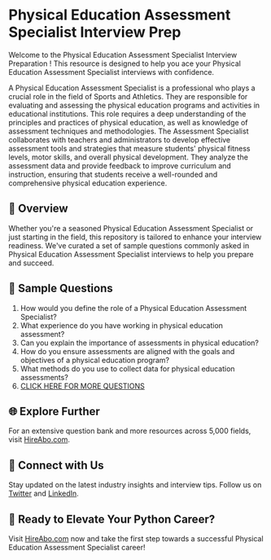 # Physical Education Assessment Specialist Interview Prep

Welcome to the Physical Education Assessment Specialist Interview Preparation ! This resource is designed to help you ace your Physical Education Assessment Specialist interviews with confidence.

A Physical Education Assessment Specialist is a professional who plays a crucial role in the field of Sports and Athletics. They are responsible for evaluating and assessing the physical education programs and activities in educational institutions. This role requires a deep understanding of the principles and practices of physical education, as well as knowledge of assessment techniques and methodologies. The Assessment Specialist collaborates with teachers and administrators to develop effective assessment tools and strategies that measure students' physical fitness levels, motor skills, and overall physical development. They analyze the assessment data and provide feedback to improve curriculum and instruction, ensuring that students receive a well-rounded and comprehensive physical education experience.

## 🚀 Overview

Whether you're a seasoned Physical Education Assessment Specialist or just starting in the field, this repository is tailored to enhance your interview readiness. We've curated a set of sample questions commonly asked in Physical Education Assessment Specialist interviews to help you prepare and succeed.

## 📝 Sample Questions

1. How would you define the role of a Physical Education Assessment Specialist?
2. What experience do you have working in physical education assessment?
3. Can you explain the importance of assessments in physical education?
4. How do you ensure assessments are aligned with the goals and objectives of a physical education program?
5. What methods do you use to collect data for physical education assessments?
6. [CLICK HERE FOR MORE QUESTIONS](https://hireabo.com/job/15_4_15/Physical%20Education%20Assessment%20Specialist)

## 🌐 Explore Further

For an extensive question bank and more resources across 5,000 fields, visit [HireAbo.com](https://www.hireabo.com).

## 📱 Connect with Us

Stay updated on the latest industry insights and interview tips. Follow us on [Twitter](https://twitter.com/hireabo) and [LinkedIn](https://www.linkedin.com/in/hire-abo-3609972a8/).

## 🚀 Ready to Elevate Your Python Career?

Visit [HireAbo.com](https://www.hireabo.com) now and take the first step towards a successful Physical Education Assessment Specialist career!